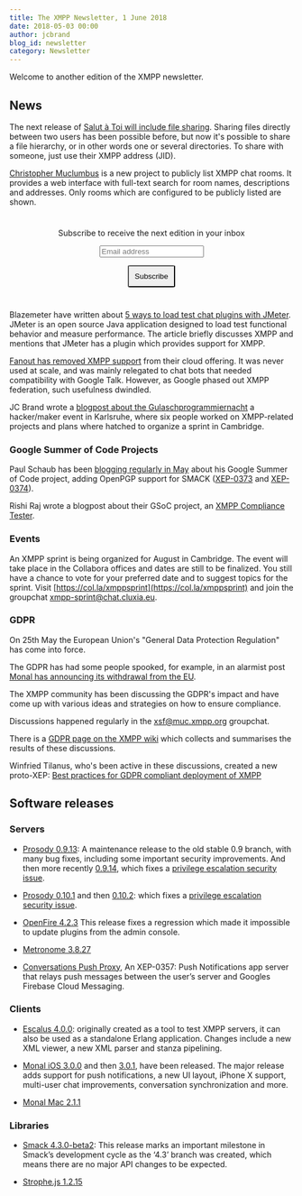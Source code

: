 ```yaml
---
title: The XMPP Newsletter, 1 June 2018
date: 2018-05-03 00:00
author: jcbrand
blog_id: newsletter 
category: Newsletter
---
```


Welcome to another edition of the XMPP newsletter.

## News

The next release of [Salut à Toi will include file sharing](https://www.goffi.org/b/hGKs6B4wd8dsgNZd5MzQjN/file-sharing-landing-next-release-salut?utm_source=xmppnewsletter).
Sharing files directly between two users has been possible before, but now it's
possible to share a file hierarchy, or in other words one or several
directories. To share with someone, just use their XMPP address (JID).

[Christopher Muclumbus](https://muclumbus.jabbercat.org/?utm_source=xmppnewsletter) 
is a new project to publicly list XMPP chat rooms.
It provides a web interface with full-text search for room names, descriptions
and addresses. Only rooms which are configured to be publicly listed are shown.

<form style="padding: 10px; text-align:center; margin-bottom: 30px;"
      action="https://tinyletter.com/xmpp" method="post" target="popupwindow"
      onsubmit="window.open('https://tinyletter.com/xmpp', 'popupwindow',
      'scrollbars=yes,width=800,height=600');return true">
<p><label for="tlemail">Subscribe to receive the next edition in your inbox</label></p>
<p><input type="text" placeholder="Email address" name="email" id="tlemail" /></p>
<input type="hidden" value="1" name="embed"/>
<input type="submit" style="padding: 10px; border-radius: 5%" value="Subscribe" />
</form>

Blazemeter have written about [5 ways to load test chat plugins with JMeter](https://www.blazemeter.com/blog/5-ways-to-load-test-popular-chat-plugins-with-jmeter?utm_campaign=Blog%20Post%20-%205%20Ways%20to%20Load%20Test%20Popular%20Chat%20Plugins%20with%20JMeter?utm_source=xmppnewsletter).
JMeter is an open source Java application designed to load test functional behavior and measure performance.
The article briefly discusses XMPP and mentions that JMeter has a plugin which
provides support for XMPP.

[Fanout has removed XMPP support](http://blog.fanout.io/2018/05/18/goodbye-xmpp/?utm_source=xmppnewsletter) from their cloud offering.
It was never used at scale, and was mainly relegated to chat bots that needed
compatibility with Google Talk. However, as Google phased out XMPP federation,
such usefulness dwindled.

JC Brand wrote a [blogpost about the Gulaschprogrammiernacht](https://opkode.com/blog/2018-gulaschprogrammiernacht/)
a hacker/maker event in Karlsruhe, where six people worked on XMPP-related projects and plans
where hatched to organize a sprint in Cambridge.

### Google Summer of Code Projects

Paul Schaub has been [blogging regularly in May](https://blogs.fsfe.org/vanitasvitae/2018/05/?utm_source=xmppnewsletter)
about his Google Summer of Code project, adding OpenPGP support for SMACK
([XEP-0373](https://xmpp.org/extensions/xep-0373.html) and [XEP-0374](https://xmpp.org/extensions/xep-0374.html)).

Rishi Raj wrote a blogpost about their GSoC project, an [XMPP Compliance Tester](https://rishiraj22.github.io/articles/2018-05/gsoc-project).

### Events

An XMPP sprint is being organized for August in Cambridge.
The event will take place in the Collabora offices and dates are still to be
finalized. You still have a chance to vote for your preferred date and to suggest
topics for the sprint. Visit [https://col.la/xmppsprint](https://col.la/xmppsprint)
and join the groupchat [xmpp-sprint@chat.cluxia.eu](xmpp:xmpp-sprint@chat.cluxia.eu?join).

### GDPR

On 25th May the European Union's "General Data Protection Regulation" has come
into force.

The GDPR has had some people spooked, for example, in an alarmist
post [Monal has announcing its withdrawal from the EU](https://monal.im/blog/gdpr-removing-monal-from-the-eu/).

The XMPP community has been discussing the GDPR's impact and have come up
with various ideas and strategies on how to ensure compliance.

Discussions happened regularly in the [xsf@muc.xmpp.org](xmpp:xsf@muc.xmpp.org) groupchat.

There is a [GDPR page on the XMPP wiki](https://wiki.xmpp.org/web/GDPR) which
collects and summarises the results of these discussions.

Winfried Tilanus, who's been active in these discussions, created a new
proto-XEP: [Best practices for GDPR compliant deployment of XMPP](https://xmpp.org/extensions/inbox/gdpr.html)



## Software releases

### Servers

* [Prosody 0.9.13](http://blog.prosody.im/prosody-0-9-13-released/?utm_source=xmppnewsletter):
  A maintenance release to the old stable 0.9 branch, with many bug fixes, including some important security improvements.
  And then more recently [0.9.14](https://prosody.im/doc/release/0.9.14), which
  fixes a <a href="https://issues.prosody.im/1147">privilege escalation security issue</a>.

* [Prosody 0.10.1](http://blog.prosody.im/prosody-0-10-1-released/?utm_source=xmppnewsletter) and then [0.10.2](https://prosody.im/doc/release/0.10.2):
  which fixes a <a href="https://issues.prosody.im/1147">privilege escalation security issue</a>.

* [OpenFire 4.2.3](https://discourse.igniterealtime.org/t/openfire-4-2-3-release/8112?utm_source=xmppnewsletter")
  This release fixes a regression which made it impossible to update plugins from the admin console.

* [Metronome 3.8.27](https://metronome.im/news/3-8-27-maintenance-release?utm_source=xmppnewsletter)

* [Conversations Push Proxy](https://github.com/iNPUTmice/p2), 
  An XEP-0357: Push Notifications app server that relays push messages between
  the user’s server and Googles Firebase Cloud Messaging.

### Clients

* [Escalus 4.0.0](https://www.erlang-solutions.com/blog/escalus-4-0-0-faster-and-more-extensive-xmpp-testing.html?utm_source=xmppnewsletter):
  originally created as a tool to test XMPP servers, it can also be used as a standalone Erlang application.
  Changes include a new XML viewer, a new XML parser and stanza pipelining.

* [Monal iOS 3.0.0](https://monal.im/blog/monal-ios-3-released?utm_source=xmppnewsletter) and then [3.0.1](https://monal.im/blog/ios-3-0-1-released-how-is-push?utm_source=xmppnewsletter),
  have been released. The major release adds support for push notifications, a new UI layout, iPhone X support,
  multi-user chat improvements, conversation synchronization and more.

* [Monal Mac 2.1.1](https://monal.im/blog/mac-2-1-1-out/?utm_source=xmppnewsletter)

### Libraries

* [Smack 4.3.0-beta2](https://discourse.igniterealtime.org/t/smack-4-3-0-beta2-released/81680?utm_source=xmppnewsletter):
  This release marks an important milestone in Smack’s development cycle as the ‘4.3’
  branch was created, which means  there are no major API changes to be expected. 

* [Strophe.js 1.2.15](https://github.com/strophe/strophejs/releases/tag/v1.2.15)
